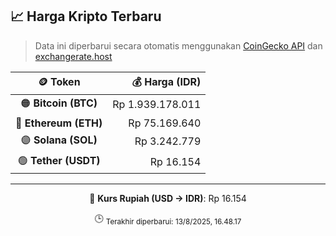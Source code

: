 

<!-- HARGA_KRIPTO -->
## 📈 Harga Kripto Terbaru

> Data ini diperbarui secara otomatis menggunakan [CoinGecko API](https://www.coingecko.com/) dan [exchangerate.host](https://exchangerate.host/)

<div align="center">

| 🪙 Token | 💰 Harga (IDR) |
|:------:|---------------:|
| 🟠 **Bitcoin (BTC)**   | Rp 1.939.178.011 |
| 🔵 **Ethereum (ETH)**  | Rp 75.169.640 |
| 🟣 **Solana (SOL)**    | Rp 3.242.779 |
| 🟢 **Tether (USDT)**   | Rp 16.154 |

---

💱 **Kurs Rupiah (USD → IDR)**: Rp 16.154

🕒 <sub>Terakhir diperbarui: 13/8/2025, 16.48.17</sub>

</div>
<!-- /HARGA_KRIPTO -->